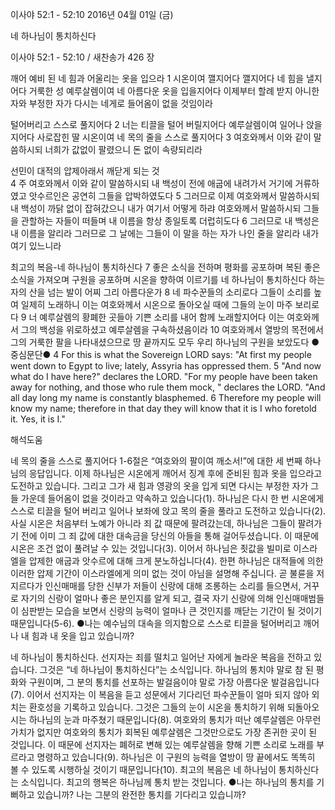 이사야 52:1 - 52:10 
2016년 04월 01일 (금)

네 하나님이 통치하신다



이사야 52:1 - 52:10 / 새찬송가 426 장


깨어 예비 된 네 힘과 어울리는 옷을 입으라 
1 시온이여 깰지어다 깰지어다 네 힘을 낼지어다 거룩한 성 예루살렘이여 네 아름다운 옷을 입을지어다 이제부터 할례 받지 아니한 자와 부정한 자가 다시는 네게로 들어옴이 없을 것임이라

털어버리고 스스로 풀지어다
2 너는 티끌을 털어 버릴지어다 예루살렘이여 일어나 앉을지어다 사로잡힌 딸 시온이여 네 목의 줄을 스스로 풀지어다 3 여호와께서 이와 같이 말씀하시되 너희가 값없이 팔렸으니 돈 없이 속량되리라

선민이 대적의 압제아래서 깨닫게 되는 것  
4 주 여호와께서 이와 같이 말씀하시되 내 백성이 전에 애굽에 내려가서 거기에 거류하였고 앗수르인은 공연히 그들을 압박하였도다 5 그러므로 이제 여호와께서 말씀하시되 내 백성이 까닭 없이 잡혀갔으니 내가 여기서 어떻게 하랴 여호와께서 말씀하시되 그들을 관할하는 자들이 떠들며 내 이름을 항상 종일토록 더럽히도다 6 그러므로 내 백성은 내 이름을 알리라 그러므로 그 날에는 그들이 이 말을 하는 자가 나인 줄을 알리라 내가 여기 있느니라

최고의 복음-네 하나님이 통치하신다
7 좋은 소식을 전하며 평화를 공포하며 복된 좋은 소식을 가져오며 구원을 공포하며 시온을 향하여 이르기를 네 하나님이 통치하신다 하는 자의 산을 넘는 발이 어찌 그리 아름다운가 8 네 파수꾼들의 소리로다 그들이 소리를 높여 일제히 노래하니 이는 여호와께서 시온으로 돌아오실 때에 그들의 눈이 마주 보리로다 9 너 예루살렘의 황폐한 곳들아 기쁜 소리를 내어 함께 노래할지어다 이는 여호와께서 그의 백성을 위로하셨고 예루살렘을 구속하셨음이라 10 여호와께서 열방의 목전에서 그의 거룩한 팔을 나타내셨으므로 땅 끝까지도 모두 우리 하나님의 구원을 보았도다
●중심문단● 4 For this is what the Sovereign LORD says: "At first my people went down to Egypt to live; lately, Assyria has oppressed them. 5 "And now what do I have here?" declares the LORD. "For my people have been taken away for nothing, and those who rule them mock, " declares the LORD. "And all day long my name is constantly blasphemed. 6 Therefore my people will know my name; therefore in that day they will know that it is I who foretold it. Yes, it is I."

해석도움





네 목의 줄을 스스로 풀지어다 
1-6절은 “여호와의 팔이여 깨소서!”에 대한 세 번째 하나님의 응답입니다. 이제 하나님은 시온에게 깨어서 징계 후에 준비된 힘과 옷을 입으라고 도전하고 있습니다. 그리고 그가 새 힘과 영광의 옷을 입게 되면 다시는 부정한 자가 그들 가운데 들어옴이 없을 것이라고 약속하고 있습니다(1). 하나님은 다시 한 번 시온에게 스스로 티끌을 털어 버리고 일어나 보좌에 앉고 목의 줄을 풀라고 도전하고 있습니다(2). 사실 시온은 처음부터 노예가 아니라 죄 값 때문에  팔려갔는데, 하나님은 그들이 팔려가기 전에 이미 그 죄 값에 대한 대속금을 당신의 아들을 통해 걸어두셨습니다. 이 때문에 시온은 조건 없이 풀려날 수 있는 것입니다(3). 이어서 하나님은 죗값을 빌미로 이스라엘을 압제한 애굽과 앗수르에 대해 크게 분노하십니다(4). 한편 하나님은 대적들에 의한 이러한 압제 기간이 이스라엘에게 의미 없는 것이 아님을 설명해 주십니다. 곧 불륜을 저지르다가 인신매매를 당한 신부가 저들이 신랑에 대해 조롱하는 소리를 들으면서, 거꾸로 자기의 신랑이 얼마나 좋은 분인지를 알게 되고, 결국 자기 신랑에 의해 인신매매범들이 심판받는 모습을 보면서 신랑의 능력이 얼마나 큰 것인지를 깨닫는 기간이 될 것이기 때문입니다(5-6).
●나는 예수님의 대속을 의지함으로 스스로 티끌을 털어버리고 깨어나 내 힘과 내 옷을 입고 있습니까?  

네 하나님이 통치하신다. 
선지자는 죄를 떨치고 일어난 자에게 놀라운 복음을 전하고 있습니다. 그것은 “네 하나님이 통치하신다”는 소식입니다. 하나님의 통치야 말로 참 된 평화와 구원이며, 그 분의 통치를 선포하는 발걸음이야 말로 가장 아름다운 발걸음입니다(7). 이어서 선지자는 이 복음을 듣고 성문에서 기다리던 파수꾼들이 얼마 되지 않아 외치는 환호성을 기록하고 있습니다. 그것은 그들의 눈이 시온을 통치하기 위해 되돌아오시는 하나님의 눈과 마주쳤기 때문입니다(8). 여호와의 통치가 떠난 예루살렘은 아무런 가치가 없지만 여호와의 통치가 회복된 예루살렘은 그것만으로도 가장 존귀한 곳이 된 것입니다. 이 때문에 선지자는 폐허로 변해 있는 예루살렘을 향해 기쁜 소리로 노래를 부르라고 명령하고 있습니다(9). 하나님은 이 구원의 능력을 열방이 땅 끝에서도 똑똑히 볼 수 있도록 시행하실 것이기 때문입니다(10). 최고의 복음은 네 하나님이 통치하신다는 소식입니다. 최고의 행복은 하나님께 통치 받는 것입니다. 
●나는 하나님의 통치를 기뻐하고 있습니까? 나는 그분의 완전한 통치를 기다리고 있습니까?
